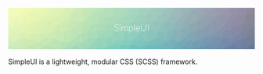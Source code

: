 ![SimpleUI](https://github.com/damocoaten/SimpleUI/blob/master/Images/bg.jpg)

SimpleUI is a lightweight, modular CSS (SCSS) framework.
